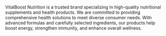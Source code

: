 VitalBoost Nutrition is a trusted brand specializing in high-quality nutritional supplements and health products. We are committed to providing comprehensive health solutions to meet diverse consumer needs. With advanced formulas and carefully selected ingredients, our products help boost energy, strengthen immunity, and enhance overall wellness.

